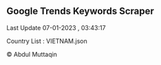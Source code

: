 

## Google Trends Keywords Scraper 
 
Last Update 07-01-2023 , 03:43:17

Country List :
VIETNAM.json



© Abdul Muttaqin 
